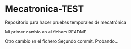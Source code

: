 # Mecatronica-TEST
Repositorio para hacer pruebas temporales de mecatrónica

Mi primer cambio en el fichero README

Otro cambio en el fichero
Segundo commit. Probando...
